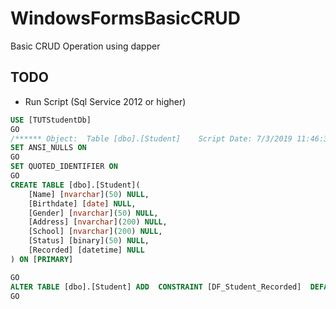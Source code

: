 # WindowsFormsBasicCRUD
Basic CRUD Operation using dapper

## TODO
* Run Script (Sql Service 2012 or higher)
```sql
USE [TUTStudentDb]
GO
/****** Object:  Table [dbo].[Student]    Script Date: 7/3/2019 11:46:33 PM ******/
SET ANSI_NULLS ON
GO
SET QUOTED_IDENTIFIER ON
GO
CREATE TABLE [dbo].[Student](
	[Name] [nvarchar](50) NULL,
	[Birthdate] [date] NULL,
	[Gender] [nvarchar](50) NULL,
	[Address] [nvarchar](200) NULL,
	[School] [nvarchar](200) NULL,
	[Status] [binary](50) NULL,
	[Recorded] [datetime] NULL
) ON [PRIMARY]

GO
ALTER TABLE [dbo].[Student] ADD  CONSTRAINT [DF_Student_Recorded]  DEFAULT (sysdatetime()) FOR [Recorded]
GO
```
